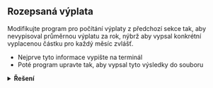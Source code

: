 ## Rozepsaná výplata

Modifikujte program pro počítání výplaty z předchozí sekce tak, aby nevypisoval průměrnou výplatu za rok, nýbrž aby
vypsal konkrétní vyplacenou částku pro každý měsíc zvlášť.

- Nejprve tyto informace vypište na terminál
- Poté program upravte tak, aby vypsal tyto výsledky do souboru

<details>
<summary><b>Řešení</b></summary>

```python
hodinovka = int(input('Zadej hodinovou mzdu: '))

# muzeme si otevrit oba soubory zaroven
with open('vykaz.txt') as vstupni_soubor:
    with open('vystup.txt', 'w') as vystup:
        for hodnota in vstupni_soubor:
            print(int(hodnota) * hodinovka, file=vystup)
```

</details>
